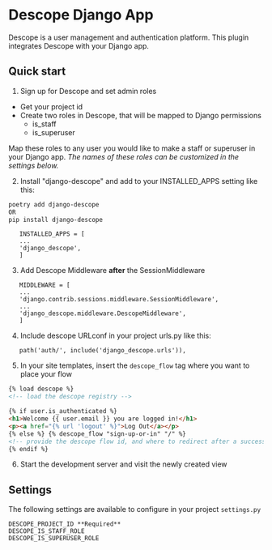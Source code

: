 # Descope Django App

Descope is a user management and authentication platform.
This plugin integrates Descope with your Django app.

## Quick start

1. Sign up for Descope and set admin roles

- Get your project id
- Create two roles in Descope, that will be mapped to Django permissions
  - is_staff
  - is_superuser

Map these roles to any user you would like to make a staff or superuser in your Django app.
_The names of these roles can be customized in the settings below._

2. Install "django-descope" and add to your INSTALLED_APPS setting like this:

```bash
poetry add django-descope
OR
pip install django-descope
```

```
   INSTALLED_APPS = [
   ...
   'django_descope',
   ]
```

3. Add Descope Middleware **after** the SessionMiddleware

```
   MIDDLEWARE = [
   ...
   'django.contrib.sessions.middleware.SessionMiddleware',
   ...
   'django_descope.middleware.DescopeMiddleware',
   ]
```

4. Include descope URLconf in your project urls.py like this:

```
   path('auth/', include('django_descope.urls')),
```

5. In your site templates, insert the `descope_flow` tag where you want to place your flow

```html
{% load descope %}
<!-- load the descope registry -->

{% if user.is_authenticated %}
<h1>Welcome {{ user.email }} you are logged in!</h1>
<p><a href="{% url 'logout' %}">Log Out</a></p>
{% else %} {% descope_flow "sign-up-or-in" "/" %}
<!-- provide the descope flow id, and where to redirect after a successful login-->
{% endif %}
```

6. Start the development server and visit the newly created view

## Settings

The following settings are available to configure in your project `settings.py`

```
DESCOPE_PROJECT_ID **Required**
DESCOPE_IS_STAFF_ROLE
DESCOPE_IS_SUPERUSER_ROLE
```
